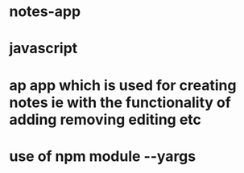 # notes-app
# javascript
# ap app which is used for creating notes ie with the functionality of adding removing editing etc
# use of npm module --yargs
